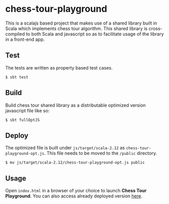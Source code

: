 # chess-tour-playground
This is a scalajs based project that makes use of a shared library built in Scala which implements chess tour algorithm. This shared library is cross-compiled to both Scala and javascript so as to facilitate usage of the library in a front-end app.

## Test
The tests are written as property based test cases.
```
$ sbt test
```

## Build
Build chess tour shared library as a distributable optimized version javascript file like so:
```
$ sbt fullOptJS
```

## Deploy
The optimized file is built under `js/target/scala-2.12` as `chess-tour-playground-opt.js`. This file needs to be moved to the `/public` directory.
```
$ mv js/target/scala-2.12/chess-tour-playground-opt.js public
```

## Usage
Open `index.html` in a browser of your choice to launch **Chess Tour Playground**. You can also access already deployed version [here](https://iamsmkr.github.io/chess-tour-playground/).
